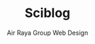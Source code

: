 ---
title: Sciblog
github: https://github.com/airrayagroupwebdesign/sciblog
demo: http://sciblog.yourfreebies.org/
author: Air Raya Group Web Design
ssg:
  - Jekyll
cms:
  - No Cms
---
